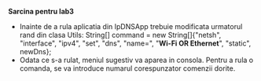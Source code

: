 **Sarcina pentru lab3**
- Inainte de a rula aplicatia din IpDNSApp trebuie modificata urmatorul rand din clasa Utils:
  String[] command = new String[]{"netsh", "interface", "ipv4", "set", "dns", "name=", "**Wi-Fi OR Ethernet**", "static", newDns};
- Odata ce s-a rulat, meniul sugestiv va aparea in consola. Pentru a rula o comanda, se va introduce numarul corespunzator comenzii dorite.